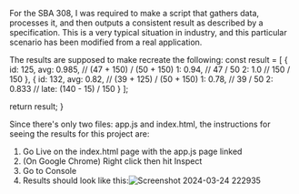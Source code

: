 For the SBA 308, I was required to make a script that gathers data, processes it, and then outputs 
a consistent result as described by a specification. This is a very typical situation in industry, and this particular scenario has been modified from a real application.

The results are supposed to make recreate the following:
const result = [
    {
      id: 125,
      avg: 0.985, // (47 + 150) / (50 + 150)
      1: 0.94, // 47 / 50
      2: 1.0 // 150 / 150
    },
    {
      id: 132,
      avg: 0.82, // (39 + 125) / (50 + 150)
      1: 0.78, // 39 / 50
      2: 0.833 // late: (140 - 15) / 150
    }
  ];

  return result;
}

Since there's only two files: app.js and index.html, the instructions for seeing the results for this project are:
1. Go Live on the index.html page with the app.js page linked
2. (On Google Chrome) Right click then hit Inspect
3. Go to Console
4. Results should look like this:![Screenshot 2024-03-24 222935](https://github.com/VincentBui0/SBA308/assets/107823093/3170a4d9-de79-49c4-ad0d-cea821ff25b5)

